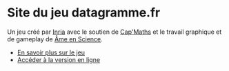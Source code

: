 # Site du jeu datagramme.fr

Un jeu créé par [Inria](http://www.inria.fr) avec le soutien de [Cap'Maths](http://www.capmaths.fr/) et le travail graphique et de gameplay de [Âme en Science](http://www.ame-en-science.fr/?p=510).

* [En savoir plus sur le jeu](https://site.inria.fr/pixees/?p=534)
* [Accéder à la version en ligne](http://inriamecsci.github.io/datagramme)
